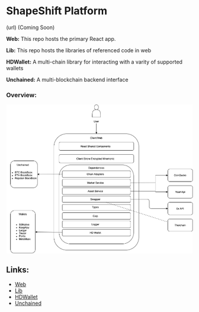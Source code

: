 # ShapeShift Platform

(url) (Coming Soon)

 **Web:** This repo hosts the primary React app.
 
 **Lib:** This repo hosts the libraries of referenced code in web
 
 **HDWallet:** A multi-chain library for interacting with a varity of supported wallets
 
 **Unchained:** A multi-blockchain backend interface

### Overview:

![overview](https://github.com/shapeshift/web/blob/main/docs/architecture.png)

## Links:
* [Web](https://app.gitbook.com/@shapeshiftdao/s/web/)
* [Lib](https://app.gitbook.com/@shapeshiftdao/s/lib/)
* [HDWallet](https://app.gitbook.com/@shapeshiftdao/s/hdwallet/)
* [Unchained](https://app.gitbook.com/@shapeshiftdao/s/unchained/)
